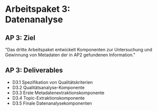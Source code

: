 # Arbeitspaket 3: <br/> Datenanalyse

## AP 3: Ziel

"Das dritte Arbeitspaket entwickelt Komponenten zur Untersuchung und Gewinnung von Metadaten der in AP2 gefundenen Information."

## AP 3: Deliverables

- D3.1 Spezifikation von Qualitätskriterien
- D3.2 Qualitätsanalyse-Komponente
- D3.3 Erste Metadatenextraktionskomponente
- D3.4 Topic-Extraktionskomponente
- D3.5 Finale Datenanalysekomponenten

